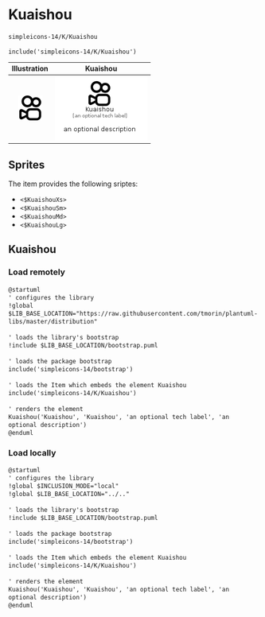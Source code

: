 # Kuaishou


```text
simpleicons-14/K/Kuaishou
```

```text
include('simpleicons-14/K/Kuaishou')
```



| Illustration | Kuaishou |
| :---: | :---: |
| ![illustration for Illustration](../../simpleicons-14/K/Kuaishou.png) | ![illustration for Kuaishou](../../simpleicons-14/K/Kuaishou.Local.png) |



## Sprites
The item provides the following sriptes:

- `<$KuaishouXs>`
- `<$KuaishouSm>`
- `<$KuaishouMd>`
- `<$KuaishouLg>`





## Kuaishou

### Load remotely
```plantuml
@startuml
' configures the library
!global $LIB_BASE_LOCATION="https://raw.githubusercontent.com/tmorin/plantuml-libs/master/distribution"

' loads the library's bootstrap
!include $LIB_BASE_LOCATION/bootstrap.puml

' loads the package bootstrap
include('simpleicons-14/bootstrap')

' loads the Item which embeds the element Kuaishou
include('simpleicons-14/K/Kuaishou')

' renders the element
Kuaishou('Kuaishou', 'Kuaishou', 'an optional tech label', 'an optional description')
@enduml
```

### Load locally
```plantuml
@startuml
' configures the library
!global $INCLUSION_MODE="local"
!global $LIB_BASE_LOCATION="../.."

' loads the library's bootstrap
!include $LIB_BASE_LOCATION/bootstrap.puml

' loads the package bootstrap
include('simpleicons-14/bootstrap')

' loads the Item which embeds the element Kuaishou
include('simpleicons-14/K/Kuaishou')

' renders the element
Kuaishou('Kuaishou', 'Kuaishou', 'an optional tech label', 'an optional description')
@enduml
```

